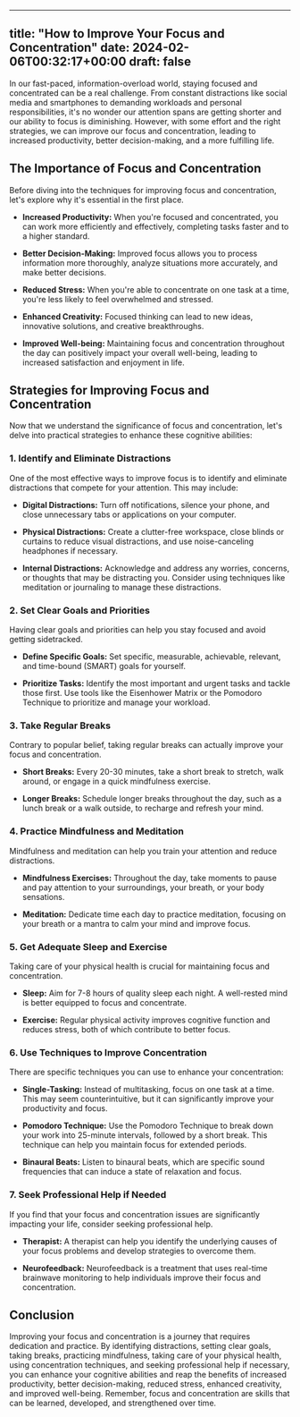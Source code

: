 
---
title: "How to Improve Your Focus and Concentration"
date: 2024-02-06T00:32:17+00:00
draft: false
---

In our fast-paced, information-overload world, staying focused and concentrated can be a real challenge. From constant distractions like social media and smartphones to demanding workloads and personal responsibilities, it's no wonder our attention spans are getting shorter and our ability to focus is diminishing. However, with some effort and the right strategies, we can improve our focus and concentration, leading to increased productivity, better decision-making, and a more fulfilling life.

## The Importance of Focus and Concentration

Before diving into the techniques for improving focus and concentration, let's explore why it's essential in the first place.

* **Increased Productivity:** When you're focused and concentrated, you can work more efficiently and effectively, completing tasks faster and to a higher standard.

* **Better Decision-Making:** Improved focus allows you to process information more thoroughly, analyze situations more accurately, and make better decisions.

* **Reduced Stress:** When you're able to concentrate on one task at a time, you're less likely to feel overwhelmed and stressed.

* **Enhanced Creativity:** Focused thinking can lead to new ideas, innovative solutions, and creative breakthroughs.

* **Improved Well-being:** Maintaining focus and concentration throughout the day can positively impact your overall well-being, leading to increased satisfaction and enjoyment in life.

## Strategies for Improving Focus and Concentration

Now that we understand the significance of focus and concentration, let's delve into practical strategies to enhance these cognitive abilities:

### 1. Identify and Eliminate Distractions

One of the most effective ways to improve focus is to identify and eliminate distractions that compete for your attention. This may include:

* **Digital Distractions:** Turn off notifications, silence your phone, and close unnecessary tabs or applications on your computer.

* **Physical Distractions:** Create a clutter-free workspace, close blinds or curtains to reduce visual distractions, and use noise-canceling headphones if necessary.

* **Internal Distractions:** Acknowledge and address any worries, concerns, or thoughts that may be distracting you. Consider using techniques like meditation or journaling to manage these distractions.

### 2. Set Clear Goals and Priorities

Having clear goals and priorities can help you stay focused and avoid getting sidetracked.

* **Define Specific Goals:** Set specific, measurable, achievable, relevant, and time-bound (SMART) goals for yourself.

* **Prioritize Tasks:** Identify the most important and urgent tasks and tackle those first. Use tools like the Eisenhower Matrix or the Pomodoro Technique to prioritize and manage your workload.

### 3. Take Regular Breaks

Contrary to popular belief, taking regular breaks can actually improve your focus and concentration.

* **Short Breaks:** Every 20-30 minutes, take a short break to stretch, walk around, or engage in a quick mindfulness exercise.

* **Longer Breaks:** Schedule longer breaks throughout the day, such as a lunch break or a walk outside, to recharge and refresh your mind.

### 4. Practice Mindfulness and Meditation

Mindfulness and meditation can help you train your attention and reduce distractions.

* **Mindfulness Exercises:** Throughout the day, take moments to pause and pay attention to your surroundings, your breath, or your body sensations.

* **Meditation:** Dedicate time each day to practice meditation, focusing on your breath or a mantra to calm your mind and improve focus.

### 5. Get Adequate Sleep and Exercise

Taking care of your physical health is crucial for maintaining focus and concentration.

* **Sleep:** Aim for 7-8 hours of quality sleep each night. A well-rested mind is better equipped to focus and concentrate.

* **Exercise:** Regular physical activity improves cognitive function and reduces stress, both of which contribute to better focus.

### 6. Use Techniques to Improve Concentration

There are specific techniques you can use to enhance your concentration:

* **Single-Tasking:** Instead of multitasking, focus on one task at a time. This may seem counterintuitive, but it can significantly improve your productivity and focus.

* **Pomodoro Technique:** Use the Pomodoro Technique to break down your work into 25-minute intervals, followed by a short break. This technique can help you maintain focus for extended periods.

* **Binaural Beats:** Listen to binaural beats, which are specific sound frequencies that can induce a state of relaxation and focus.

### 7. Seek Professional Help if Needed

If you find that your focus and concentration issues are significantly impacting your life, consider seeking professional help.

* **Therapist:** A therapist can help you identify the underlying causes of your focus problems and develop strategies to overcome them.

* **Neurofeedback:** Neurofeedback is a treatment that uses real-time brainwave monitoring to help individuals improve their focus and concentration.

## Conclusion

Improving your focus and concentration is a journey that requires dedication and practice. By identifying distractions, setting clear goals, taking breaks, practicing mindfulness, taking care of your physical health, using concentration techniques, and seeking professional help if necessary, you can enhance your cognitive abilities and reap the benefits of increased productivity, better decision-making, reduced stress, enhanced creativity, and improved well-being. Remember, focus and concentration are skills that can be learned, developed, and strengthened over time.